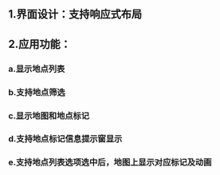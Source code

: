 ## 1.界面设计：支持响应式布局
## 2.应用功能：
### a.显示地点列表
### b.支持地点筛选
### c.显示地图和地点标记
### d.支持地点标记信息提示窗显示
### e.支持地点列表选项选中后，地图上显示对应标记及动画
